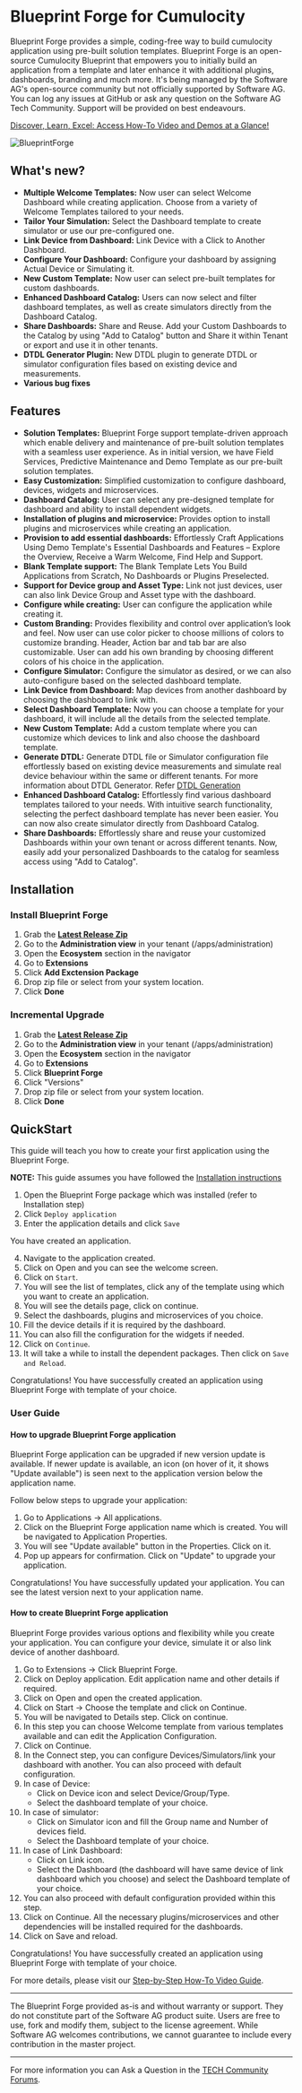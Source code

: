 # Blueprint Forge for Cumulocity

Blueprint Forge provides a simple, coding-free way to build cumulocity application using pre-built solution templates. Blueprint Forge is an open-source Cumulocity Blueprint that empowers you to initially build an application from a template and later enhance it with additional plugins, dashboards, branding and much more. It's being managed by the Software AG's open-source community but not officially supported by Software AG. You can log any issues at GitHub or ask any question on the Software AG Tech Community. Support will be provided on best endeavours.

[Discover, Learn, Excel: Access How-To Video and Demos at a Glance!](https://open-source.softwareag.com/cumulocity-blueprint-forge)


![BlueprintForge](assets/blueprint-forge.png)

## What's new?

* **Multiple Welcome Templates:** Now user can select Welcome Dashboard while creating application. Choose from a variety of Welcome Templates tailored to your needs.
* **Tailor Your Simulation:** Select the Dashboard template to create simulator or use our pre-configured one.
* **Link Device from Dashboard:** Link Device with a Click to Another Dashboard.
* **Configure Your Dashboard:** Configure your dashboard by assigning Actual Device or Simulating it.
* **New Custom Template:** Now user can select pre-built templates for custom dashboards.
* **Enhanced Dashboard Catalog:** Users can now select and filter dashboard templates, as well as create simulators directly from the Dashboard Catalog.
* **Share Dashboards:** Share and Reuse. Add your Custom Dashboards to the Catalog by using "Add to Catalog" button and Share it within Tenant or export and use it in other tenants.
* **DTDL Generator Plugin:** New DTDL plugin to generate DTDL or simulator configuration files based on existing device and measurements.
* **Various bug fixes**

## Features
* **Solution Templates:** Blueprint Forge support template-driven approach which enable delivery and maintenance of pre-built solution templates with a seamless user experience. As in initial version, we have Field Services, Predictive Maintenance and Demo Template as our pre-built solution templates.
* **Easy Customization:** Simplified customization to configure dashboard, devices, widgets and microservices.
* **Dashboard Catalog:** User can select any pre-designed template for dashboard and ability to install dependent widgets.
* **Installation of plugins and microservice:** Provides option to install plugins and microservices while creating an application.
* **Provision to add essential dashboards:** Effortlessly Craft Applications Using Demo Template's Essential Dashboards and Features – Explore the Overview, Receive a Warm Welcome, Find Help and Support.
* **Blank Template support:** The Blank Template Lets You Build Applications from Scratch, No Dashboards or Plugins Preselected.
* **Support for Device group and Asset Type:** Link not just devices, user can also link Device Group and Asset type with the dashboard.
* **Configure while creating:** User can configure the application while creating it.
* **Custom Branding:** Provides flexibility and control over application’s look and feel. Now user can use color picker to choose millions of colors to customize branding. Header, Action bar and tab bar are also customizable. User can add his own branding by choosing different colors of his choice in the application. 
* **Configure Simulator:** Configure the simulator as desired, or we can also auto-configure based on the selected dashboard template.
* **Link Device from Dashboard:** Map devices from another dashboard by choosing the dashboard to link with.
* **Select Dashboard Template:** Now you can choose a template for your dashboard, it will include all the details from the selected template.
* **New Custom Template:** Add a custom template where you can customize which devices to link and also choose the dashboard template.
* **Generate DTDL:** Generate DTDL file or Simulator configuration file effortlessly based on existing device measurements and simulate real device behaviour within the same or different tenants. For more information about DTDL Generator. Refer [DTDL Generation](docs/DTDL_Generator/README.md)
* **Enhanced Dashboard Catalog:** Effortlessly find various dashboard templates tailored to your needs. With intuitive search functionality, selecting the perfect dashboard template has never been easier. You can now also create simulator directly from Dashboard Catalog.
* **Share Dashboards:** Effortlessly share and reuse your customized Dashboards within your own tenant or across different tenants. Now, easily add your personalized Dashboards to the catalog for seamless access using "Add to Catalog". 

## Installation

### Install Blueprint Forge

1. Grab the **[Latest Release Zip](https://github.com/SoftwareAG/cumulocity-blueprint-forge/releases)**
2. Go to the **Administration view** in your tenant (/apps/administration)
3. Open the **Ecosystem** section in the navigator
4. Go to **Extensions**
5. Click **Add Exctension Package**
6. Drop zip file or select from your system location.
7. Click **Done**

### Incremental Upgrade

1. Grab the **[Latest Release Zip](https://github.com/SoftwareAG/cumulocity-blueprint-forge/releases)**
2. Go to the **Administration view** in your tenant (/apps/administration)
3. Open the **Ecosystem** section in the navigator
4. Go to **Extensions**
5. Click **Blueprint Forge**
6. Click "Versions"
7. Drop zip file or select from your system location.
8. Click **Done**

## QuickStart

This guide will teach you how to create your first application using the Blueprint Forge.

**NOTE:** This guide assumes you have followed the [Installation instructions](#Installation)

1. Open the Blueprint Forge package which was installed (refer to Installation step)
2. Click `Deploy application`
3. Enter the application details and click `Save`


You have created an application.

4. Navigate to the application created.
5. Click on Open and you can see the welcome screen.
6. Click on `Start`.
7. You will see the list of templates, click any of the template using which you want to create an application.
8. You will see the details page, click on continue.
9. Select the dashboards, plugins and microservices of you choice.
10. Fill the device details if it is required by the dashboard.
11. You can also fill the configuration for the widgets if needed.
12. Click on `Continue`.
13. It will take a while to install the dependent packages. Then click on `Save and Reload`.

Congratulations! You have successfully created an application using Blueprint Forge with template of your choice.

### User Guide

#### How to upgrade Blueprint Forge application

Blueprint Forge application can be upgraded if new version update is available. If newer update is available, an icon (on hover of it, it shows "Update available") is seen next to the application version below the application name. 

Follow below steps to upgrade your application:

1. Go to Applications -> All applications. 
2. Click on the Blueprint Forge application name which is created. You will be navigated to Application Properties.
3. You will see "Update available" button in the Properties. Click on it.
4. Pop up appears for confirmation. Click on "Update" to upgrade your application.

Congratulations! You have successfully updated your application. You can see the latest version next to your application name.

#### How to create Blueprint Forge application

Blueprint Forge provides various options and flexibility while you create your application. You can configure your device, simulate it or also link device of another dashboard.

1. Go to Extensions -> Click Blueprint Forge.
2. Click on Deploy application. Edit application name and other details if required.
3. Click on Open and open the created application.
4. Click on Start -> Choose the template and click on Continue.
5. You will be navigated to Details step. Click on continue.
6. In this step you can choose Welcome template from various templates available and can edit the Application Configuration.
7. Click on Continue.
8. In the Connect step, you can configure Devices/Simulators/link your dashboard with another. You can also proceed with default configuration.
9. In case of Device:
   - Click on Device icon and select Device/Group/Type.
   - Select the dashboard template of your choice.
10. In case of simulator:
    - Click on Simulator icon and fill the Group name and Number of devices field.
    - Select the Dashboard template of your choice.
11. In case of Link Dashboard:
    - Click on Link icon.
    - Select the Dashboard (the dashboard will have same device of link dashboard which you choose) and select the Dashboard template of your choice.
12. You can also proceed with default configuration provided within this step.
13. Click on Continue. All the necessary plugins/microservices and other dependencies will be installed required for the dashboards.
14. Click on Save and reload.

Congratulations! You have successfully created an application using Blueprint Forge with template of your choice.

For more details, please visit our [Step-by-Step How-To Video Guide](https://open-source.softwareag.com/cumulocity-blueprint-forge/).



------------------------------

The Blueprint Forge provided as-is and without warranty or support. They do not constitute part of the Software AG product suite. Users are free to use, fork and modify them, subject to the license agreement. While Software AG welcomes contributions, we cannot guarantee to include every contribution in the master project.
_____________________
For more information you can Ask a Question in the [TECH Community Forums](https://tech.forums.softwareag.com/tag/Cumulocity-IoT).

